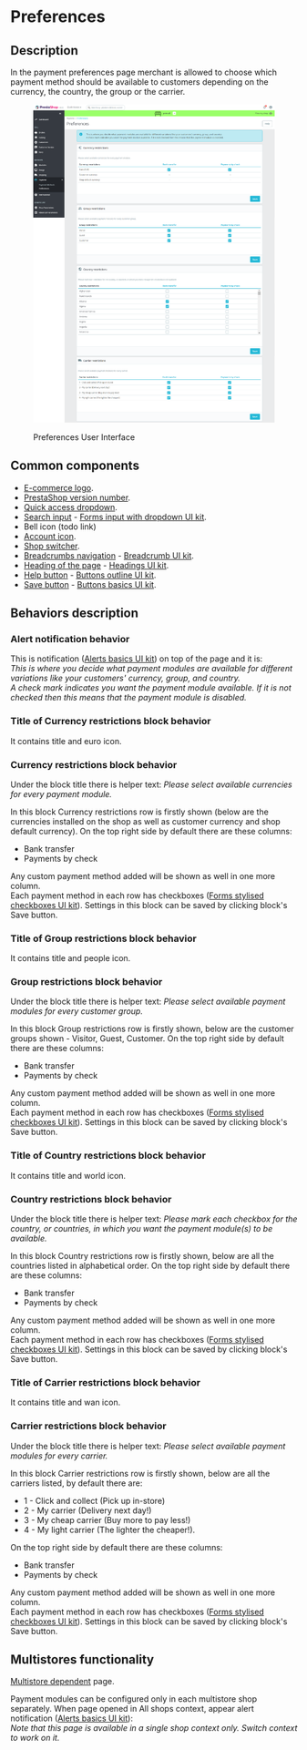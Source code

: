 # Preferences

## Description

In the payment preferences page merchant is allowed to choose which payment method should be available to customers depending on the currency, the country, the group or the carrier.

<figure><img src="../../../../../.gitbook/assets/image (23).png" alt="Preferences User Interface"><figcaption><p>Preferences User Interface</p></figcaption></figure>

## Common components <a href="#common-components" id="common-components"></a>

* [E-commerce logo](../../../common-components/back-office-header/prestashop-logo.md).
* [PrestaShop version number](../../../common-components/prestashop-version-number.md).
* [Quick access dropdown](../../../common-components/quick-access-dropdown.md).
* [Search input](../../../common-components/search-input-field.md) - [Forms input with dropdown UI kit](https://build.prestashop-project.org/prestashop-ui-kit/?path=/story/forms--input-with-dropdown).
* Bell icon (todo link)
* [Account icon](../../../common-components/account-icon.md).
* [Shop switcher](../../../common-components/shop-switcher.md).
* [Breadcrumbs navigation](../../../common-components/breadcrumbs.md) - [Breadcrumb UI kit](https://build.prestashop.com/prestashop-ui-kit/?path=/story/breadcrumb--breadcrumb).
* [Heading of the page](../../../common-components/heading-of-the-page.md) - [Headings UI ](https://build.prestashop.com/prestashop-ui-kit/?path=/story/headings--headings)[kit](https://build.prestashop-project.org/prestashop-ui-kit/?path=/story/headings--headings).
* [Help button](../../../common-components/help-button.md) - [Buttons outline UI kit](https://build.prestashop-project.org/prestashop-ui-kit/?path=/story/buttons--outline).
* [Save button](../../../common-components/save-button.md) - [Buttons basics UI kit](https://build.prestashop-project.org/prestashop-ui-kit/?path=/story/buttons--basics).

## Behaviors description

### Alert notification behavior

This is notification ([Alerts basics UI kit](https://build.prestashop-project.org/prestashop-ui-kit/?path=/story/alerts--basics)) on top of the page and it is: \
_This is where you decide what payment modules are available for different variations like your customers' currency, group, and country._\
_A check mark indicates you want the payment module available. If it is not checked then this means that the payment module is disabled._

### Title of Currency restrictions block behavior

It contains title and euro icon.

### Currency restrictions block behavior

Under the block title there is helper text: _Please select available currencies for every payment module._

In this block Currency restrictions row is firstly shown (below are the currencies installed on the shop as well as customer currency and shop default currency). On the top right side by default there are these columns:

* Bank transfer
* Payments by check

Any custom payment method added will be shown as well in one more column. \
Each payment method in each row has checkboxes ([Forms stylised checkboxes UI kit](https://build.prestashop-project.org/prestashop-ui-kit/?path=/story/forms--stylised-checkboxes)). Settings in this block can be saved by clicking block's Save button.

### Title of Group restrictions block behavior

It contains title and people icon.

### Group restrictions block behavior

Under the block title there is helper text: _Please select available payment modules for every customer group._

In this block Group restrictions row is firstly shown, below are the customer groups shown - Visitor, Guest, Customer. On the top right side by default there are these columns:

* Bank transfer
* Payments by check

Any custom payment method added will be shown as well in one more column. \
Each payment method in each row has checkboxes ([Forms stylised checkboxes UI kit](https://build.prestashop-project.org/prestashop-ui-kit/?path=/story/forms--stylised-checkboxes)). Settings in this block can be saved by clicking block's Save button.

### Title of Country restrictions block behavior

It contains title and world icon.

### Country restrictions block behavior

Under the block title there is helper text: _Please mark each checkbox for the country, or countries, in which you want the payment module(s) to be available._

In this block Country restrictions row is firstly shown, below are all the countries listed in alphabetical order. On the top right side by default there are these columns:

* Bank transfer
* Payments by check

Any custom payment method added will be shown as well in one more column. \
Each payment method in each row has checkboxes ([Forms stylised checkboxes UI kit](https://build.prestashop-project.org/prestashop-ui-kit/?path=/story/forms--stylised-checkboxes)). Settings in this block can be saved by clicking block's Save button.

### Title of Carrier restrictions block behavior

It contains title and wan icon.

### Carrier restrictions block behavior

Under the block title there is helper text: _Please select available payment modules for every carrier._

In this block Carrier restrictions row is firstly shown, below are all the carriers listed, by default there are:&#x20;

* 1 - Click and collect (Pick up in-store)
* 2 - My carrier (Delivery next day!)
* 3 - My cheap carrier (Buy more to pay less!)
* 4 - My light carrier (The lighter the cheaper!).&#x20;

On the top right side by default there are these columns:

* Bank transfer
* Payments by check

Any custom payment method added will be shown as well in one more column. \
Each payment method in each row has checkboxes ([Forms stylised checkboxes UI kit](https://build.prestashop-project.org/prestashop-ui-kit/?path=/story/forms--stylised-checkboxes)). Settings in this block can be saved by clicking block's Save button.

## Multistores functionality

[Multistore dependent](../../../common-components/multistores-dependent.md) page.&#x20;

Payment modules can be configured only in each multistore shop separately. When page opened in All shops context, appear alert notification ([Alerts basics UI kit](https://build.prestashop-project.org/prestashop-ui-kit/?path=/story/alerts--basics)): \
_Note that this page is available in a single shop context only. Switch context to work on it._
